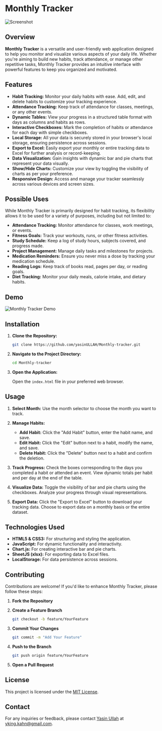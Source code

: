 # Monthly Tracker

![Screenshot](shot4.png)

## Overview

**Monthly Tracker** is a versatile and user-friendly web application designed to help you monitor and visualize various aspects of your daily life. Whether you're aiming to build new habits, track attendance, or manage other repetitive tasks, Monthly Tracker provides an intuitive interface with powerful features to keep you organized and motivated.

## Features

- **Habit Tracking:** Monitor your daily habits with ease. Add, edit, and delete habits to customize your tracking experience.
- **Attendance Tracking:** Keep track of attendance for classes, meetings, or any other events.
- **Dynamic Tables:** View your progress in a structured table format with days as columns and habits as rows.
- **Interactive Checkboxes:** Mark the completion of habits or attendance for each day with simple checkboxes.
- **Local Storage:** All your data is securely stored in your browser's local storage, ensuring persistence across sessions.
- **Export to Excel:** Easily export your monthly or entire tracking data to Excel for further analysis or record-keeping.
- **Data Visualization:** Gain insights with dynamic bar and pie charts that represent your data visually.
- **Show/Hide Charts:** Customize your view by toggling the visibility of charts as per your preference.
- **Responsive Design:** Access and manage your tracker seamlessly across various devices and screen sizes.

## Possible Uses

While Monthly Tracker is primarily designed for habit tracking, its flexibility allows it to be used for a variety of purposes, including but not limited to:

- **Attendance Tracking:** Monitor attendance for classes, work meetings, or events.
- **Fitness Goals:** Track your workouts, runs, or other fitness activities.
- **Study Schedule:** Keep a log of study hours, subjects covered, and progress made.
- **Project Management:** Manage daily tasks and milestones for projects.
- **Medication Reminders:** Ensure you never miss a dose by tracking your medication schedule.
- **Reading Logs:** Keep track of books read, pages per day, or reading goals.
- **Diet Tracking:** Monitor your daily meals, calorie intake, and dietary habits.

## Demo

![Monthly Tracker Demo](shot4.png)

## Installation

1. **Clone the Repository:**

   ```bash
   git clone https://github.com/yasinULLAH/Monthly-tracker.git
   ```

2. **Navigate to the Project Directory:**

   ```bash
   cd Monthly-tracker
   ```

3. **Open the Application:**

   Open the `index.html` file in your preferred web browser.

## Usage

1. **Select Month:** Use the month selector to choose the month you want to track.

2. **Manage Habits:**
   - **Add Habit:** Click the "Add Habit" button, enter the habit name, and save.
   - **Edit Habit:** Click the "Edit" button next to a habit, modify the name, and save.
   - **Delete Habit:** Click the "Delete" button next to a habit and confirm the deletion.

3. **Track Progress:** Check the boxes corresponding to the days you completed a habit or attended an event. View dynamic totals per habit and per day at the end of the table.

4. **Visualize Data:** Toggle the visibility of bar and pie charts using the checkboxes. Analyze your progress through visual representations.

5. **Export Data:** Click the "Export to Excel" button to download your tracking data. Choose to export data on a monthly basis or the entire dataset.

## Technologies Used

- **HTML5 & CSS3:** For structuring and styling the application.
- **JavaScript:** For dynamic functionality and interactivity.
- **Chart.js:** For creating interactive bar and pie charts.
- **SheetJS (xlsx):** For exporting data to Excel files.
- **LocalStorage:** For data persistence across sessions.

## Contributing

Contributions are welcome! If you'd like to enhance Monthly Tracker, please follow these steps:

1. **Fork the Repository**

2. **Create a Feature Branch**

   ```bash
   git checkout -b feature/YourFeature
   ```

3. **Commit Your Changes**

   ```bash
   git commit -m "Add Your Feature"
   ```

4. **Push to the Branch**

   ```bash
   git push origin feature/YourFeature
   ```

5. **Open a Pull Request**

## License

This project is licensed under the [MIT License](LICENSE).

## Contact

For any inquiries or feedback, please contact [Yasin Ullah](https://github.com/yasinULLAH) at yking.kahn@gmail.com.
